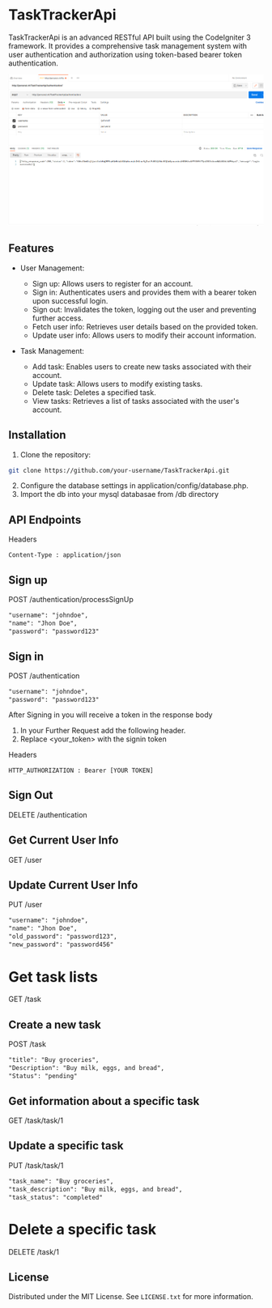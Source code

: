 # TaskTrackerApi

TaskTrackerApi is an advanced RESTful API built using the CodeIgniter 3 framework. It provides a comprehensive task management system with user authentication and authorization using token-based bearer token authentication.

![Screenshot-20230513172045-1471x872.png](showcase%2FScreenshot-20230513172045-1471x872.png)

## Features

- User Management:
    - Sign up: Allows users to register for an account.
    - Sign in: Authenticates users and provides them with a bearer token upon successful login.
    - Sign out: Invalidates the token, logging out the user and preventing further access.
    - Fetch user info: Retrieves user details based on the provided token.
    - Update user info: Allows users to modify their account information.

- Task Management:
    - Add task: Enables users to create new tasks associated with their account.
    - Update task: Allows users to modify existing tasks.
    - Delete task: Deletes a specified task.
    - View tasks: Retrieves a list of tasks associated with the user's account.

## Installation

1. Clone the repository:

```bash
git clone https://github.com/your-username/TaskTrackerApi.git
```

2. Configure the database settings in application/config/database.php.
3. Import the db into your mysql databasae from /db directory


## API Endpoints

Headers

```
Content-Type : application/json
```

## Sign up
POST /authentication/processSignUp
```
"username": "johndoe",
"name": "Jhon Doe",
"password": "password123"
```

## Sign in
POST /authentication 

```
"username": "johndoe",
"password": "password123"
```

After Signing in you will receive a token in the response body

1. In your Further Request add the following header.
2. Replace <your_token> with the signin token

Headers

```
HTTP_AUTHORIZATION : Bearer [YOUR TOKEN]
```

## Sign Out
DELETE /authentication

## Get Current User Info
GET /user

## Update Current User Info
PUT /user
```
"username": "johndoe",
"name": "Jhon Doe",
"old_password": "password123",
"new_password": "password456"
```

# Get task lists
GET /task

## Create a new task
POST /task
```
"title": "Buy groceries",
"Description": "Buy milk, eggs, and bread",
"Status": "pending"
```

## Get information about a specific task
GET /task/task/1

## Update a specific task
PUT /task/task/1

```
"task_name": "Buy groceries",
"task_description": "Buy milk, eggs, and bread",
"task_status": "completed"
```

# Delete a specific task
DELETE /task/1

<!-- LICENSE -->
## License

Distributed under the MIT License. See `LICENSE.txt` for more information.
